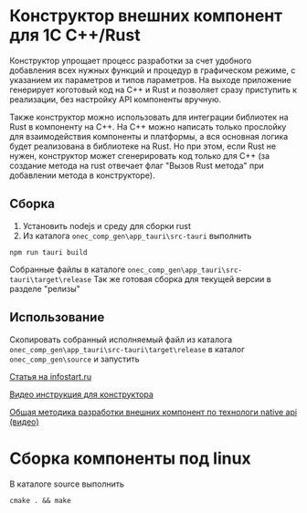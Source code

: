 # Конструктор внешних компонент для 1С C++/Rust

Конструктор упрощает процесс разработки за счет удобного добавления всех нужных функций и процедур в графическом режиме, с указанием их параметров и типов параметров. На выходе приложение генерирует коготовый код на С++ и Rust и позволяет сразу приступить к реализации, без настройку API компоненты вручную.

Также конструктор можно использовать для интеграции библиотек на Rust в компоненту на С++. На С++ можно написать только прослойку  для взаимодействия компоненты и платформы, а вся основная логика будет реализована в библиотеке на Rust. Но при этом, если Rust не нужен, конструктор может сгенерировать код только для С++ (за создание метода на rust отвечает флаг "Вызов Rust метода" при добавлении метода в конструкторе). 

## Сборка
1. Установить nodejs и среду для сборки rust
2. Из каталога `onec_comp_gen\app_tauri\src-tauri` выполнить
```
npm run tauri build
```
Собранные файлы в каталоге `onec_comp_gen\app_tauri\src-tauri\target\release` 
Так же готовая сборка для текущей версии в разделе "релизы"
## Использование
Скопировать собранный исполняемый файл из каталога `onec_comp_gen\app_tauri\src-tauri\target\release` в каталог `onec_comp_gen\source` и запустить

[Статья на infostart.ru](https://infostart.ru/1c/2252892/)

[Видео инструкция для конструктора](https://t.me/FastAbout1s/69)

[Общая методика разработки внешних компонент по технологи native api (видео)](https://t.me/FastAbout1s/51)

# Сборка компоненты под linux 
В каталоге source выполнить
```
cmake . && make
```
